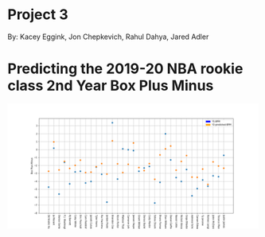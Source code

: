 # Project 3
By: Kacey Eggink, Jon Chepkevich, Rahul Dahya, Jared Adler

# Predicting the 2019-20 NBA rookie class 2nd Year Box Plus Minus

![BPM Difference](Predicted_BPM.png)
